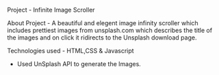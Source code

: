 Project - Infinite Image Scroller

About Project - A beautiful and elegent image infinity scroller which includes prettiest images from unsplash.com which describes the title of the images and on click it ridirects to the Unsplash download page.

Technologies used - HTML,CSS & Javascript
- Used UnSplash API to generate the Images.